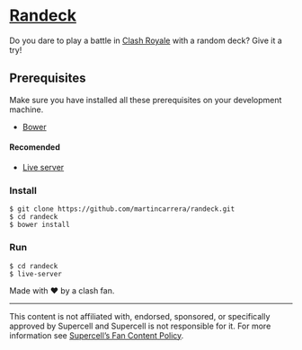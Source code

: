 # [Randeck](http://www.randeck.xyz/) 

Do you dare to play a battle in [Clash Royale](http://supercell.com/en/games/clashroyale/) with a random deck? Give it a try!

## Prerequisites
Make sure you have installed all these prerequisites on your development machine.

* [Bower](https://bower.io/#install-bower)

#### Recomended
* [Live server](https://www.npmjs.com/package/live-server)

### Install
```
$ git clone https://github.com/martincarrera/randeck.git
$ cd randeck
$ bower install
```

### Run
```
$ cd randeck
$ live-server
```

Made with :heart: by a clash fan.

----------
This content is not affiliated with, endorsed, sponsored, or specifically approved by Supercell and Supercell is not responsible for it. For more information see [Supercell’s Fan Content Policy](www.supercell.com/fan-content-policy).
